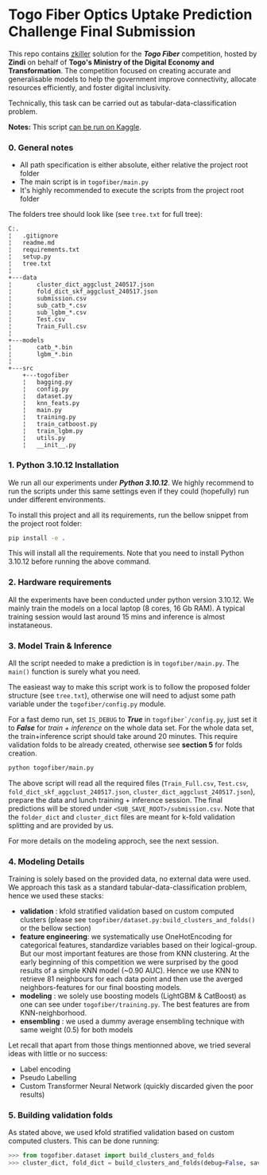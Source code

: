 # Togo Fiber Optics Uptake Prediction Challenge Final Submission

This repo contains [zkiller](https://zindi.africa/users/zkiller)  solution for the ***Togo Fiber*** competition, hosted by **Zindi** on behalf of **Togo's Ministry of the Digital Economy and Transformation**. The competition focused on creating accurate and generalisable models to help the government improve connectivity, allocate resources efficiently, and foster digital inclusivity.

Technically, this task can be carried out as tabular-data-classification problem.


**Notes:** This script [can be run on Kaggle](https://www.kaggle.com/code/kneroma/zindi-togo-fiber/notebook).

### 0. General notes
* All path specification is either absolute, either relative the project root folder
* The main script is in ``togofiber/main.py``
* It's highly recommended to execute the scripts from  the project root folder

The folders tree should look like (see ``tree.txt`` for full tree):

````
C:.
¦   .gitignore
¦   readme.md
¦   requirements.txt
¦   setup.py
¦   tree.txt
¦
+---data
¦       cluster_dict_aggclust_240517.json
¦       fold_dict_skf_aggclust_240517.json
¦       submission.csv
¦       sub_catb_*.csv
¦       sub_lgbm_*.csv
¦       Test.csv
¦       Train_Full.csv
¦
+---models
¦       catb_*.bin
¦       lgbm_*.bin
¦
+---src
    +---togofiber
    ¦   bagging.py
    ¦   config.py
    ¦   dataset.py
    ¦   knn_feats.py
    ¦   main.py
    ¦   training.py
    ¦   train_catboost.py
    ¦   train_lgbm.py
    ¦   utils.py
    ¦   __init__.py
````

### 1. Python 3.10.12 Installation
We run all our experiments under ***Python 3.10.12***. We highly recommend to run the scripts under this same settings even if they could (hopefully) run under different environments.

To install this project and all its requirements, run the bellow snippet from the project root folder:

````bash
pip install -e .
````

This will install all the requirements. Note that you need to install Python 3.10.12 before running the above command.

### 2. Hardware requirements
All the experiments have been conducted under python version 3.10.12. We mainly train the models on a local laptop (8 cores, 16 Gb RAM). A typical training session would last around 15 mins and inference is almost instataneous.

### 3. Model Train & Inference
All the script needed to make a prediction is in ``togofiber/main.py``. The `main()` function is surely what you need.

The easieast way to make this script work is to follow the proposed folder structure (see `tree.txt`), otherwise one will need to adjust some path variable under the `togofiber/config.py` module.

For a fast demo run, set ``IS_DEBUG`` to ***True*** in ``togofiber`/config.py``, just set it to ***False*** for *train + inference* on the whole data set. For the whole data set, the train+inference script should take around 20 minutes. This require validation  folds to be already created, otherwise see **section 5** for folds creation.

````bash
python togofiber/main.py
````
The above script will read all the required files (`Train_Full.csv`, `Test.csv`, `fold_dict_skf_aggclust_240517.json`, `cluster_dict_aggclust_240517.json`), prepare the data and lunch training + inference session. The final predictions will be stored under `<SUB_SAVE_ROOT>/submission.csv`. Note that the `folder_dict` and `cluster_dict` files are meant for k-fold validation splitting and are provided by us.

For more details on the modeling approch, see the next session.

### 4. Modeling Details
Training is solely based on the provided data, no external data were used. We approach this task as a standard tabular-data-classification problem, hence we used these stacks:

* **validation** : kfold stratified validation based on custom computed clusters (please see `togofiber/dataset.py:build_clusters_and_folds()` or the bellow section)
* **feature engineering**: we systematically use OneHotEncoding for categorical features, standardize variables based on their logical-group. But our most important features are those from KNN clustering. At the early beginning of this competition we were surprised by the good results of a simple KNN model (~0.90 AUC). Hence we use KNN to retrieve 81 neighbours for each data point and then use the averged neighbors-features for our final boosting models.
* **modeling** : we solely use boosting models (LightGBM & CatBoost) as one can see under `togofiber/training.py`. The best features are from KNN-neighborhood.
* **ensembling** : we used a dummy average ensembling technique with same weight (0.5) for both models

Let recall that apart from those things mentionned above, we tried several ideas with little or no success:

* Label encoding
* Pseudo Labelling
* Custom Transformer Neural Network (quickly discarded given the poor results)


### 5. Building validation folds
As stated above, we used kfold stratified validation based on custom computed clusters. This can be done running:

````python
>>> from togofiber.dataset import build_clusters_and_folds
>>> cluster_dict, fold_dict = build_clusters_and_folds(debug=False, save=True) 
````
